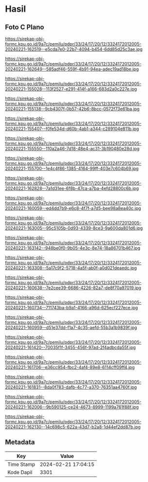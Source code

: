 # Hasil

## Foto C Plano

https://sirekap-obj-formc.kpu.go.id/9a7c/pemilu/pdpr/33/24/17/20/12/3324172012005-20240221-162519--e5cda7e0-22b7-4094-b454-6dd85d25c3ae.jpg

https://sirekap-obj-formc.kpu.go.id/9a7c/pemilu/pdpr/33/24/17/20/12/3324172012005-20240221-162649--585adf46-559f-4b91-94ea-adec19ad18be.jpg

https://sirekap-obj-formc.kpu.go.id/9a7c/pemilu/pdpr/33/24/17/20/12/3324172012005-20240221-155028--113f2527-e291-414f-a166-683d2a0c227e.jpg

https://sirekap-obj-formc.kpu.go.id/9a7c/pemilu/pdpr/33/24/17/20/12/3324172012005-20240221-155138--9cb4307f-0b57-42b6-8bcc-0572f73e61ba.jpg

https://sirekap-obj-formc.kpu.go.id/9a7c/pemilu/pdpr/33/24/17/20/12/3324172012005-20240221-155407--f0fe534d-d60b-4ab1-a344-c289104e811b.jpg

https://sirekap-obj-formc.kpu.go.id/9a7c/pemilu/pdpr/33/24/17/20/12/3324172012005-20240221-155550--110a2a46-7d18-48e4-ac31-3b190480e28d.jpg

https://sirekap-obj-formc.kpu.go.id/9a7c/pemilu/pdpr/33/24/17/20/12/3324172012005-20240221-155700--1e4c4f86-1385-4164-99ff-403e7c604b69.jpg

https://sirekap-obj-formc.kpu.go.id/9a7c/pemilu/pdpr/33/24/17/20/12/3324172012005-20240221-162828--7a1d31ee-6f8b-47ca-a7ba-4efd28800c6b.jpg

https://sirekap-obj-formc.kpu.go.id/9a7c/pemilu/pdpr/33/24/17/20/12/3324172012005-20240221-160059--ed4dd7b9-e6c8-4f7f-a7d5-bee98a8ea40c.jpg

https://sirekap-obj-formc.kpu.go.id/9a7c/pemilu/pdpr/33/24/17/20/12/3324172012005-20240221-163005--95c5105b-0d93-4339-8ce3-9a600da801d6.jpg

https://sirekap-obj-formc.kpu.go.id/9a7c/pemilu/pdpr/33/24/17/20/12/3324172012005-20240221-163142--948be0f0-9b05-4e3c-8e74-18a86701b467.jpg

https://sirekap-obj-formc.kpu.go.id/9a7c/pemilu/pdpr/33/24/17/20/12/3324172012005-20240221-163308--5a17c9f2-5718-4a5f-ab0f-a0d021deaedc.jpg

https://sirekap-obj-formc.kpu.go.id/9a7c/pemilu/pdpr/33/24/17/20/12/3324172012005-20240221-160638--7e2cee39-6686-4226-82a7-de8f70a97019.jpg

https://sirekap-obj-formc.kpu.go.id/9a7c/pemilu/pdpr/33/24/17/20/12/3324172012005-20240221-160734--711743ba-b9a1-4166-a96d-625ecf227ece.jpg

https://sirekap-obj-formc.kpu.go.id/9a7c/pemilu/pdpr/33/24/17/20/12/3324172012005-20240221-160959--d51e37dd-f1a7-4c35-aefd-55b3a1b9839f.jpg

https://sirekap-obj-formc.kpu.go.id/9a7c/pemilu/pdpr/33/24/17/20/12/3324172012005-20240221-161420--70035f1f-3455-456f-97ad-2f4adbcda55f.jpg

https://sirekap-obj-formc.kpu.go.id/9a7c/pemilu/pdpr/33/24/17/20/12/3324172012005-20240221-161706--e36cc954-fbc2-4af4-89e8-6114cff09ff4.jpg

https://sirekap-obj-formc.kpu.go.id/9a7c/pemilu/pdpr/33/24/17/20/12/3324172012005-20240221-161831--8da0f783-dafb-4c77-a370-76351aa4760f.jpg

https://sirekap-obj-formc.kpu.go.id/9a7c/pemilu/pdpr/33/24/17/20/12/3324172012005-20240221-162006--9b590125-ce24-4673-8999-1199a761f88f.jpg

https://sirekap-obj-formc.kpu.go.id/9a7c/pemilu/pdpr/33/24/17/20/12/3324172012005-20240221-162130--14c698c5-622a-43d7-b2a8-1d44ef2dd87b.jpg


## Metadata

| Key        | Value               |
| ---------- | ------------------- |
| Time Stamp | 2024-02-21 17:04:15 |
| Kode Dapil | 3301                |



